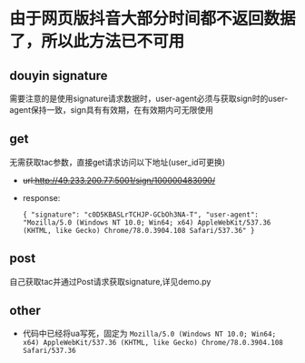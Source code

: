 # 由于网页版抖音大部分时间都不返回数据了，所以此方法已不可用
## douyin signature
需要注意的是使用signature请求数据时，user-agent必须与获取sign时的user-agent保持一致，sign具有有效期，在有效期内可无限使用

## get
无需获取tac参数，直接get请求访问以下地址(user_id可更换)
- ~~url:http://49.233.200.77:5001/sign/100000483090/~~
- response:

    `{
        "signature": "c0D5KBASLrTCHJP-GCbOh3NA-T",
        "user-agent": "Mozilla/5.0 (Windows NT 10.0; Win64; x64) AppleWebKit/537.36 (KHTML, like Gecko) Chrome/78.0.3904.108 Safari/537.36"
    }`
## post
自己获取tac并通过Post请求获取signature,详见demo.py

## other

- 代码中已经将ua写死，固定为
`Mozilla/5.0 (Windows NT 10.0; Win64; x64) AppleWebKit/537.36 (KHTML, like Gecko) Chrome/78.0.3904.108 Safari/537.36`

